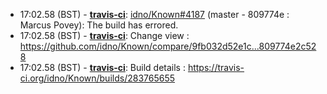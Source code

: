 * <a id="17:02.58">17:02.58 (BST)</a> - __[travis-ci](https://github.com/travis-ci)__: <a href="https://github.com/idno/Known/issues/4187">idno/Known#4187</a> (master - 809774e : Marcus Povey): The build has errored.
* <a id="17:02.58">17:02.58 (BST)</a> - __[travis-ci](https://github.com/travis-ci)__: Change view : https://github.com/idno/Known/compare/9fb032d52e1c...809774e2c528
* <a id="17:02.58">17:02.58 (BST)</a> - __[travis-ci](https://github.com/travis-ci)__: Build details : https://travis-ci.org/idno/Known/builds/283765655
